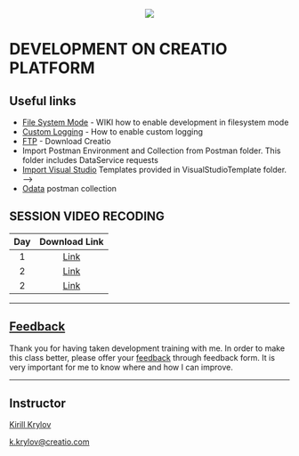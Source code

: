 <p align="center">
    <a href="https://www.creatio.com/">
            <img src="https://github.com/kirillkrylov/ImagesAndPages/wiki/Img/accelerateBannerBlue.png">
    </a>
</p>

# DEVELOPMENT ON CREATIO PLATFORM

## Useful links
<!-- - [Clio][clio] - Integration utility for Creatio platform -->
- [File System Mode][fsmode] - WIKI how to enable development in filesystem mode
- [Custom Logging][nlog] - How to enable custom logging
- [FTP] - Download Creatio
- Import Postman Environment and Collection from Postman folder. This folder includes DataService requests
- [Import Visual Studio][vsTpl] Templates provided in VisualStudioTemplate folder. -->
- [Odata] postman collection



## SESSION VIDEO RECODING
|Day|Download Link|
|:--:|:--:|
|1|[Link][d1v]|
|2|[Link][d2v1]|
|2|[Link][d2v2]|
<!-- 
|3|[Link][d3v]|
|4|[Link][d4v]|
|5|[Link][d5v]|
|6|[Link][d6v]|
|7|[Link][d7v]|
|8|[Link][d8v]|  -->

---
## [Feedback][feedBackForm]
Thank you for having taken development training with me. In order to make this class better, please offer your [feedback][feedBackForm] through feedback form. It is very important for me to know where and how I can improve.

---
## Instructor
[Kirill Krylov][about]


<a href="mailto:k.krylov@creatio.com">k.krylov@creatio.com</a><br />


<!-- Named Links -->
[d1v]: https://creatio-global.zoom.us/rec/play/p8bAIsD66-TuN_L5zeApOwZTs9PQwjQev2kJRQhpRrkfwHwcQYfnJDYDxjj26GNMp7QjAiTgz5gS-04t.yFbFs09WMjFiCONr
[d2v1]:https://creatio-global.zoom.us/rec/share/VCW-Uz8MNu5c5w538uvpJvm7zF06bVLzZpXaAasolDNzsgS6D97RYyg1jxIAat3D.3UwkeoUFr3E_z8To
[d2v2]:https://creatio-global.zoom.us/rec/share/3H16bX8fz2k8DJk3eZ6VWOZWdgO00OmFQllXQhgHnyofC9gAGU7z8Ixeukh2HewA.sjOiOEdAZUqDUKvP

<!-- 
[d3v]: https://creatio-global.zoom.us/rec/share/t2fmZm5zH1O5cYtTrl3K0xaR4A3407kJ-_RQswb6tEMI2cCVtStVud_gGP0YbQos.gfx9AVx2SyiRgw0c
[d4v]: https://creatio-global.zoom.us/rec/share/S0mYU7GSBrlmKUr0HUFtvgPVstPFPnSqnYztFq5wZz7iJAH7sy8Sm-iwz_Uu7fS6._LXZ4AK72-CJXzMQ
[d5v]: https://creatio-global.zoom.us/rec/share/XjQVe1HKiYXSAZf3GXl1KkTrPrWXh85m_BIpFEH7YmOqRAw67w9bQ3feGrLb_Xuq.JEginMv4DcYEZq7Z
[d6v]: https://creatio-global.zoom.us/rec/share/8qa2Qqpd9Tmi89WvSvJyWUmAHDKnByb1mqsErytarfoqgXPgvKPbtZegtCov9x6S.KwsQ1kDPdYuE23-V
[d7v]: https://creatio-global.zoom.us/rec/share/E79YR7YYe3fF6WrXXndbI_KGEHXltAH8JL9-qaNz4DTGFC1LAdUOJeLr8tjmhbtv.-sPu7UZhDMRVBkCV
[d8v]: https://creatio-global.zoom.us/rec/share/7p4Rsvt-OemjhfusK-IM5Oy2GeqWURSyxJVQrDxqJnQkPFeXNSE5JG6iq4AI2CNk.eqSIu-Gh6nQljv5U 
-->

<!-- Links -->
[clio]:https://github.com/Advance-Technologies-Foundation/clio
[fsmode]:https://github.com/Academy-Creatio/TrainingProgramm/wiki/Enable-development-in-FileSystem-Mode
[nlog]:https://github.com/Academy-Creatio/TrainingProgramm/wiki/Custom-Logging-with-NLog
[oData]:https://documenter.getpostman.com/view/10204500/SztHX5Qb?version=latest
[vsTpl]:https://docs.microsoft.com/en-us/visualstudio/ide/how-to-create-item-templates?view=vs-2019
[ftp]:http://ftp.bpmonline.com/support/downloads/!Release/installation_files/7.18.0/

[feedBackForm]:https://forms.office.com/Pages/ResponsePage.aspx?id=-6Jce0OmhUOLOTaTQnDHFs1n4KjdfnVBtjvFqBN3Vk9UQTQ3Mjg3VVBMNU82MzJNWDYxU1EwU0NPVy4u
[about]:https://github.com/kirillkrylov/ImagesAndPages/wiki/Kirill-Krylov,-CPA